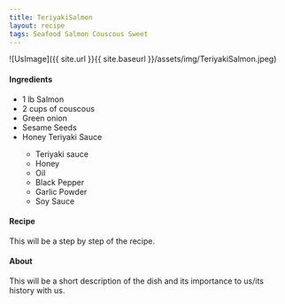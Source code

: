 ```yaml
---
title: TeriyakiSalmon
layout: recipe
tags: Seafood Salmon Couscous Sweet
---
```


![UsImage]({{ site.url }}{{ site.baseurl }}/assets/img/TeriyakiSalmon.jpeg)
<div></div>
<h4>Ingredients</h4>
<ul>
  <li>1 lb Salmon</li>
  <li>2 cups of couscous</li>
  <li>Green onion</li>
  <li>Sesame Seeds</li>
  <li>Honey Teriyaki Sauce</li>
    <ul>
      <li>Teriyaki sauce</li>
      <li>Honey</li>
      <li>Oil</li>
      <li>Black Pepper</li>
      <li>Garlic Powder</li>
      <li>Soy Sauce</li>
    </ul>
</ul>
</div>
<div>
<h4>Recipe</h4>
<p>This will be a step by step of the recipe.</p>
</div>
<div>
<h4>About</h4>
<p>This will be a short description of the dish and its importance to us/its history with us.</p>
</div>
